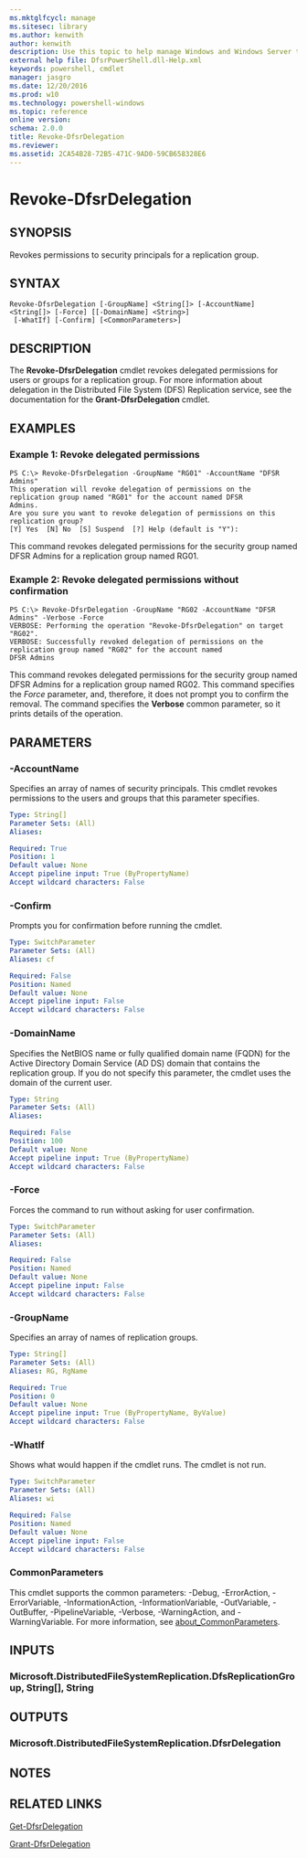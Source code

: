 ```yaml
---
ms.mktglfcycl: manage
ms.sitesec: library
ms.author: kenwith
author: kenwith
description: Use this topic to help manage Windows and Windows Server technologies with Windows PowerShell.
external help file: DfsrPowerShell.dll-Help.xml
keywords: powershell, cmdlet
manager: jasgro
ms.date: 12/20/2016
ms.prod: w10
ms.technology: powershell-windows
ms.topic: reference
online version: 
schema: 2.0.0
title: Revoke-DfsrDelegation
ms.reviewer:
ms.assetid: 2CA54B28-72B5-471C-9AD0-59CB658328E6
---
```


# Revoke-DfsrDelegation

## SYNOPSIS
Revokes permissions to security principals for a replication group.

## SYNTAX

```
Revoke-DfsrDelegation [-GroupName] <String[]> [-AccountName] <String[]> [-Force] [[-DomainName] <String>]
 [-WhatIf] [-Confirm] [<CommonParameters>]
```

## DESCRIPTION
The **Revoke-DfsrDelegation** cmdlet revokes delegated permissions for users or groups for a replication group.
For more information about delegation in the Distributed File System (DFS) Replication service, see the documentation for the **Grant-DfsrDelegation** cmdlet.

## EXAMPLES

### Example 1: Revoke delegated permissions
```
PS C:\> Revoke-DfsrDelegation -GroupName "RG01" -AccountName "DFSR Admins"
This operation will revoke delegation of permissions on the replication group named "RG01" for the account named DFSR
Admins. 
Are you sure you want to revoke delegation of permissions on this replication group? 
[Y] Yes  [N] No  [S] Suspend  [?] Help (default is "Y"):
```

This command revokes delegated permissions for the security group named DFSR Admins for a replication group named RG01.

### Example 2: Revoke delegated permissions without confirmation
```
PS C:\> Revoke-DfsrDelegation -GroupName "RG02 -AccountName "DFSR Admins" -Verbose -Force
VERBOSE: Performing the operation "Revoke-DfsrDelegation" on target "RG02".
VERBOSE: Successfully revoked delegation of permissions on the replication group named "RG02" for the account named
DFSR Admins
```

This command revokes delegated permissions for the security group named DFSR Admins for a replication group named RG02.
This command specifies the *Force* parameter, and, therefore, it does not prompt you to confirm the removal.
The command specifies the **Verbose** common parameter, so it prints details of the operation.

## PARAMETERS

### -AccountName
Specifies an array of names of security principals.
This cmdlet revokes permissions to the users and groups that this parameter specifies.

```yaml
Type: String[]
Parameter Sets: (All)
Aliases: 

Required: True
Position: 1
Default value: None
Accept pipeline input: True (ByPropertyName)
Accept wildcard characters: False
```

### -Confirm
Prompts you for confirmation before running the cmdlet.

```yaml
Type: SwitchParameter
Parameter Sets: (All)
Aliases: cf

Required: False
Position: Named
Default value: None
Accept pipeline input: False
Accept wildcard characters: False
```

### -DomainName
Specifies the NetBIOS name or fully qualified domain name (FQDN) for the Active Directory Domain Service (AD DS) domain that contains the replication group.
If you do not specify this parameter, the cmdlet uses the domain of the current user.

```yaml
Type: String
Parameter Sets: (All)
Aliases: 

Required: False
Position: 100
Default value: None
Accept pipeline input: True (ByPropertyName)
Accept wildcard characters: False
```

### -Force
Forces the command to run without asking for user confirmation.

```yaml
Type: SwitchParameter
Parameter Sets: (All)
Aliases: 

Required: False
Position: Named
Default value: None
Accept pipeline input: False
Accept wildcard characters: False
```

### -GroupName
Specifies an array of names of replication groups.

```yaml
Type: String[]
Parameter Sets: (All)
Aliases: RG, RgName

Required: True
Position: 0
Default value: None
Accept pipeline input: True (ByPropertyName, ByValue)
Accept wildcard characters: False
```

### -WhatIf
Shows what would happen if the cmdlet runs. The cmdlet is not run.

```yaml
Type: SwitchParameter
Parameter Sets: (All)
Aliases: wi

Required: False
Position: Named
Default value: None
Accept pipeline input: False
Accept wildcard characters: False
```

### CommonParameters
This cmdlet supports the common parameters: -Debug, -ErrorAction, -ErrorVariable, -InformationAction, -InformationVariable, -OutVariable, -OutBuffer, -PipelineVariable, -Verbose, -WarningAction, and -WarningVariable. For more information, see [about_CommonParameters](http://go.microsoft.com/fwlink/?LinkID=113216).

## INPUTS

### Microsoft.DistributedFileSystemReplication.DfsReplicationGroup, String[], String

## OUTPUTS

### Microsoft.DistributedFileSystemReplication.DfsrDelegation

## NOTES

## RELATED LINKS

[Get-DfsrDelegation](./Get-DfsrDelegation.md)

[Grant-DfsrDelegation](./Grant-DfsrDelegation.md)
